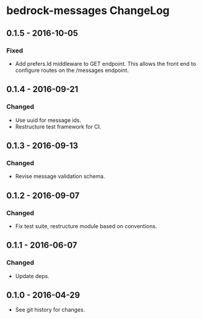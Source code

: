 # bedrock-messages ChangeLog

## 0.1.5 - 2016-10-05

### Fixed
- Add prefers.ld middleware to GET endpoint.  This allows the front end to
  configure routes on the /messages endpoint.

## 0.1.4 - 2016-09-21

### Changed
- Use uuid for message ids.
- Restructure test framework for CI.

## 0.1.3 - 2016-09-13

### Changed
- Revise message validation schema.

## 0.1.2 - 2016-09-07

### Changed
- Fix test suite, restructure module based on conventions.

## 0.1.1 - 2016-06-07

### Changed
- Update deps.

## 0.1.0 - 2016-04-29

- See git history for changes.
